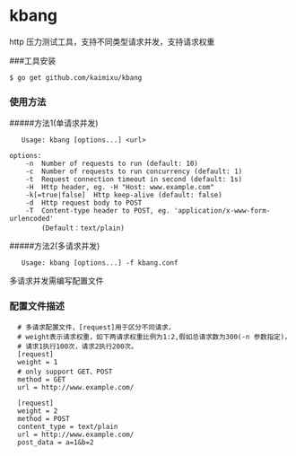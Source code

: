 kbang
===================================
http 压力测试工具，支持不同类型请求并发，支持请求权重

###工具安装

```$ go get github.com/kaimixu/kbang```

### 使用方法
#####方法1(单请求并发)

```
   Usage: kbang [options...] <url>

options:
    -n  Number of requests to run (default: 10)
    -c  Number of requests to run concurrency (default: 1)
    -t  Request connection timeout in second (default: 1s)
    -H  Http header, eg. -H "Host: www.example.com"
    -k[=true|false]  Http keep-alive (default: false)
    -d  Http request body to POST
    -T  Content-type header to POST, eg. 'application/x-www-form-urlencoded'
        (Default：text/plain)
```
   
#####方法2(多请求并发)
```
   Usage: kbang [options...] -f kbang.conf
   ```
  多请求并发需编写配置文件

### 配置文件描述
```
  # 多请求配置文件，[request]用于区分不同请求，
  # weight表示请求权重，如下两请求权重比例为1:2,假如总请求数为300(-n 参数指定)，
  # 请求1执行100次，请求2执行200次。
  [request]
  weight = 1
  # only support GET、POST
  method = GET
  url = http://www.example.com/
  
  [request]
  weight = 2
  method = POST
  content_type = text/plain
  url = http://www.example.com/
  post_data = a=1&b=2
  ```
